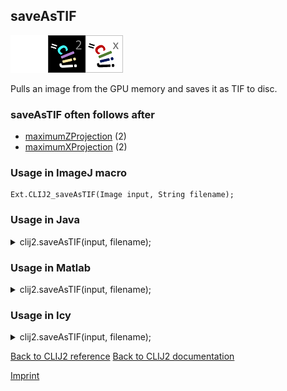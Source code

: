 ## saveAsTIF
<img src="images/mini_empty_logo.png"/><img src="images/mini_clij2_logo.png"/><img src="images/mini_clijx_logo.png"/>

Pulls an image from the GPU memory and saves it as TIF to disc.

### saveAsTIF often follows after
* <a href="reference_maximumZProjection">maximumZProjection</a> (2)
* <a href="reference_maximumXProjection">maximumXProjection</a> (2)


### Usage in ImageJ macro
```
Ext.CLIJ2_saveAsTIF(Image input, String filename);
```




### Usage in Java


<details>

<summary>
clij2.saveAsTIF(input, filename);
</summary>
<pre class="highlight">// init CLIJ and GPU
import net.haesleinhuepf.clij2.CLIJ2;
import net.haesleinhuepf.clij.clearcl.ClearCLBuffer;
CLIJ2 clij2 = CLIJ2.getInstance();

// get input parameters
ClearCLBuffer input = clij2.push(inputImagePlus);
</pre>

<pre class="highlight">
// Execute operation on GPU
clij2.saveAsTIF(input, filename);
</pre>

<pre class="highlight">
//show result

// cleanup memory on GPU
clij2.release(input);
</pre>

</details>





### Usage in Matlab


<details>

<summary>
clij2.saveAsTIF(input, filename);
</summary>
<pre class="highlight">% init CLIJ and GPU
clij2 = init_clatlab();

% get input parameters
input = clij2.pushMat(input_matrix);
</pre>

<pre class="highlight">
% Execute operation on GPU
clij2.saveAsTIF(input, filename);
</pre>

<pre class="highlight">
% show result

% cleanup memory on GPU
clij2.release(input);
</pre>

</details>





### Usage in Icy


<details>

<summary>
clij2.saveAsTIF(input, filename);
</summary>
<pre class="highlight">// init CLIJ and GPU
importClass(net.haesleinhuepf.clicy.CLICY);
importClass(Packages.icy.main.Icy);

clij2 = CLICY.getInstance();

// get input parameters
input_sequence = getSequence();
input = clij2.pushSequence(input_sequence);
</pre>

<pre class="highlight">
// Execute operation on GPU
clij2.saveAsTIF(input, filename);
</pre>

<pre class="highlight">
// show result

// cleanup memory on GPU
clij2.release(input);
</pre>

</details>



[Back to CLIJ2 reference](https://clij.github.io/clij2-docs/reference)
[Back to CLIJ2 documentation](https://clij.github.io/clij2-docs)

[Imprint](https://clij.github.io/imprint)
